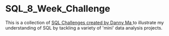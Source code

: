 # SQL_8_Week_Challenge

This is a collection of <a href="https://8weeksqlchallenge.com/about/" target="_blank"> SQL Challenges created by Danny Ma </a> to illustrate my understanding of SQL by tackling a variety of 'mini' data analysis projects.
